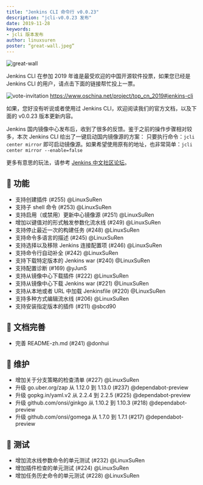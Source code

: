 ```yaml
---
title: "Jenkins CLI 命令行 v0.0.23"
description: "jcli-v0.0.23 发布"
date: 2019-11-28
keywords:
- jcli 版本发布
author: linuxsuren
poster: “great-wall.jpeg”
---
```


![great-wall](great-wall.jpeg)

Jenkins CLI 在参加 2019 年谁是最受欢迎的中国开源软件投票，如果您已经是 Jenkins CLI 的用户，请点击下面的链接帮忙投上一票。

![vote-invitation](vote-invitation.jpg)
https://www.oschina.net/project/top_cn_2019#jenkins-cli

如果，您好没有听说或者使用过 Jenkins CLI，欢迎阅读我们的官方文档，以及下面的 v0.0.23 版本更新内容。

Jenkins 国内镜像中心发布后，收到了很多的反馈。鉴于之前的操作步骤相对较多，本次 Jenkins CLI 给出了一键启动国内镜像源的方案：
只要执行命令：`jcli center mirror` 即可启动镜像源。如果希望使用原有的地址，也非常简单：`jcli center mirror --enable=false`

更多有意思的玩法，请参考 [Jenkins 中文社区论坛](https://discourse.jenkins-zh.cn/c/7-category/25-category)。

## 🚀 功能

* 支持创建插件 (#255) @LinuxSuRen
* 支持子 shell 命令 (#253) @LinuxSuRen
* 支持启用（或禁用）更新中心镜像源 (#251) @LinuxSuRen
* 增加以键值对的形式触发参数化流水线 (#249) @LinuxSuRen
* 支持停止最近一次的构建任务 (#248) @LinuxSuRen
* 支持命令多语言的描述 (#245) @LinuxSuRen
* 支持选择以及移除 Jenkins 连接配置项 (#246) @LinuxSuRen
* 支持命令行自动补全 (#242) @LinuxSuRen
* 支持下载特定版本的 Jenkins war (#240) @LinuxSuRen
* 支持配置诊断 (#169) @yJunS
* 支持从镜像中心下载插件 (#222) @LinuxSuRen
* 支持从镜像中心下载 Jenkins war (#221) @LinuxSuRen
* 支持从本地或者 URL 中加载 Jenkinsfile (#220) @LinuxSuRen
* 支持多种方式编辑流水线 (#206) @LinuxSuRen
* 支持安装指定版本的插件 (#211) @sbcd90

## 📝 文档完善

* 完善 README-zh.md (#241) @donhui

## 👻 维护

* 增加关于分支策略的检查清单 (#227) @LinuxSuRen
* 升级 go.uber.org/zap 从 1.12.0 到 1.13.0 (#237) @dependabot-preview
* 升级 gopkg.in/yaml.v2 从 2.2.4 到 2.2.5 (#225) @dependabot-preview
* 升级 github.com/onsi/ginkgo 从 1.10.2 到 1.10.3 (#218) @dependabot-preview
* 升级 github.com/onsi/gomega 从 1.7.0 到 1.7.1 (#217) @dependabot-preview

## 🚦 测试

* 增加流水线参数命令的单元测试 (#232) @LinuxSuRen
* 增加插件检查的单元测试 (#224) @LinuxSuRen
* 增加任务历史命令的单元测试 (#228) @LinuxSuRen
